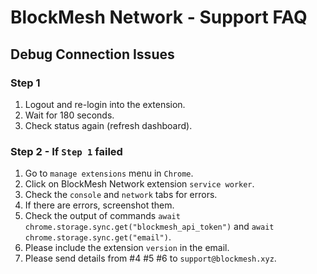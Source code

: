 # BlockMesh Network - Support FAQ

## Debug Connection Issues

### Step 1
1. Logout and re-login into the extension.
2. Wait for 180 seconds.
3. Check status again (refresh dashboard).

### Step 2 - If `Step 1` failed
1. Go to `manage extensions` menu in `Chrome`.
2. Click on BlockMesh Network extension `service worker`.
3. Check the `console` and `network` tabs for errors.
4. If there are errors, screenshot them.
5. Check the output of commands `await chrome.storage.sync.get("blockmesh_api_token")` and `await chrome.storage.sync.get("email")`.
6. Please include the extension `version` in the email.
7. Please send details from #4 #5 #6  to `support@blockmesh.xyz`.
